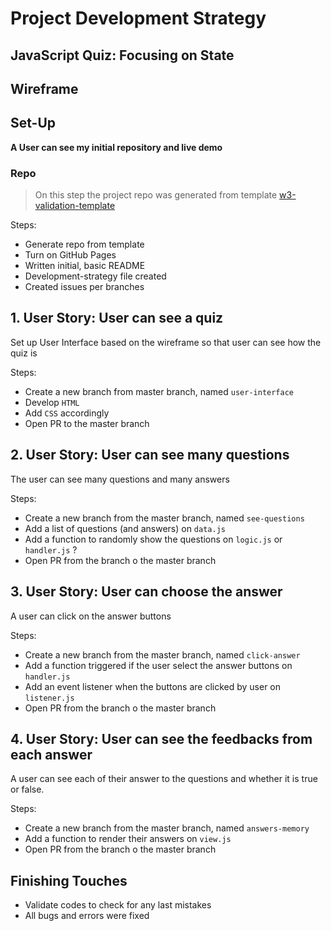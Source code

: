 # Project Development Strategy

##  JavaScript Quiz: Focusing on State

## Wireframe

<!-- include a wireframe for your project in this repository, and display it here -->

<!-- wireframe.cc is a good site for getting started with wireframes -->


  
## Set-Up

__A User can see my initial repository and live demo__


### Repo 

> On this step the project repo was generated from template [w3-validation-template](https://github.com/HackYourFutureBelgium/state-project-js-quiz)

 Steps:

- Generate repo from template
- Turn on GitHub Pages
- Written initial, basic README
- Development-strategy file created
- Created issues per branches


## 1. User Story: User can see a quiz

Set up User Interface based on the wireframe so that user can see how the quiz is

Steps:
- Create a new branch from master branch, named `user-interface`
- Develop `HTML`
- Add `CSS` accordingly 
- Open PR to the master branch
 

## 2. User Story: User can see many questions

The user can see many questions and many answers

Steps:
- Create a new branch from the master branch, named `see-questions`
- Add a list of questions (and answers) on `data.js`
- Add a function to randomly show the questions on `logic.js` or `handler.js` ?
- Open PR from the branch o the master branch


## 3. User Story: User can choose the answer

A user can click on the answer buttons

Steps:
- Create a new branch from the master branch, named `click-answer`
- Add a function triggered if the user select the answer buttons on `handler.js`
- Add an event listener when the buttons are clicked by user on `listener.js`
- Open PR from the branch o the master branch


## 4. User Story: User can see the feedbacks from each answer

A user can see each of their answer to the questions and whether it is true or false.

Steps:
- Create a new branch from the master branch, named `answers-memory`
- Add a function to render their answers on `view.js`
- Open PR from the branch o the master branch

## Finishing Touches

- Validate codes to check for any last mistakes
- All bugs and errors were fixed

